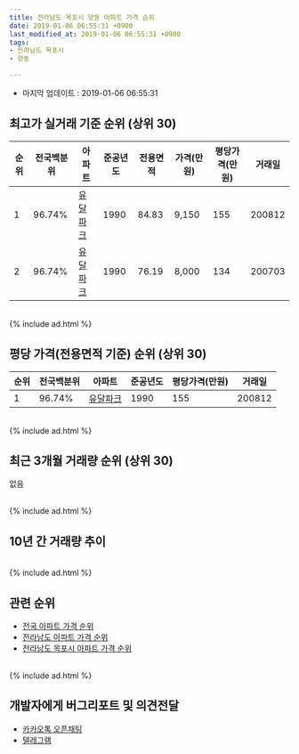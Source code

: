 ```yaml
---
title: 전라남도 목포시 양동 아파트 가격 순위
date: 2019-01-06 06:55:31 +0900
last_modified_at: 2019-01-06 06:55:31 +0900
tags:
- 전라남도 목포시
- 양동

---
```


* 마지막 업데이트 : 2019-01-06 06:55:31

## 최고가 실거래 기준 순위 (상위 30)


|순위|전국백분위|아파트|준공년도|전용면적|가격(만원)|평당가격(만원)|거래일|
|---|---|---|---|---|---|---|---|
|1|96.74%|[유달파크](https://search.naver.com/search.naver?query=%EC%A0%84%EB%9D%BC%EB%82%A8%EB%8F%84+%EB%AA%A9%ED%8F%AC%EC%8B%9C+%EC%96%91%EB%8F%99+%EC%9C%A0%EB%8B%AC%ED%8C%8C%ED%81%AC)|1990|84.83|9,150|155|200812|
|2|96.74%|[유달파크](https://search.naver.com/search.naver?query=%EC%A0%84%EB%9D%BC%EB%82%A8%EB%8F%84+%EB%AA%A9%ED%8F%AC%EC%8B%9C+%EC%96%91%EB%8F%99+%EC%9C%A0%EB%8B%AC%ED%8C%8C%ED%81%AC)|1990|76.19|8,000|134|200703|


<br>
{% include ad.html %}
<br>

## 평당 가격(전용면적 기준) 순위 (상위 30)


|순위|전국백분위|아파트|준공년도|평당가격(만원)|거래일|
|---|---|---|---|---|---|
|1|96.74%|[유달파크](https://search.naver.com/search.naver?query=%EC%A0%84%EB%9D%BC%EB%82%A8%EB%8F%84+%EB%AA%A9%ED%8F%AC%EC%8B%9C+%EC%96%91%EB%8F%99+%EC%9C%A0%EB%8B%AC%ED%8C%8C%ED%81%AC)|1990|155|200812|


<br>
{% include ad.html %}
<br>

## 최근 3개월 거래량 순위 (상위 30)

없음

<br>
{% include ad.html %}
<br>

## 10년 간 거래량 추이


<div style="width:100%;">
    <canvas id="deal_progress" height="250"></canvas>
</div>

<script>
new Chart(document.getElementById("deal_progress"), {
    type: 'line',
    data: {
        labels: ['200901','200902','200903','200904','200905','200906','200907','200908','200909','200910','200911','200912','201001','201002','201003','201004','201005','201006','201007','201008','201009','201010','201011','201012','201101','201102','201103','201104','201105','201106','201107','201108','201109','201110','201111','201112','201201','201202','201203','201204','201205','201206','201207','201208','201209','201210','201211','201212','201301','201302','201303','201304','201305','201306','201307','201308','201309','201310','201311','201312','201401','201402','201403','201404','201405','201406','201407','201408','201409','201410','201411','201412','201501','201502','201503','201504','201505','201506','201507','201508','201509','201510','201511','201512','201601','201602','201603','201604','201605','201606','201607','201608','201609','201610','201611','201612','201701','201702','201703','201704','201705','201706','201707','201708','201709','201710','201711','201712','201801','201802','201803','201804','201805','201806','201807','201808','201809','201810','201811','201812','201901'],
        datasets: [{
            label: '실거래 수',
            pointRadius: 1,
            data: [0, 1, 3, 2, 0, 0, 0, 1, 2, 0, 1, 0, 0, 1, 1, 3, 0, 1, 3, 1, 0, 1, 1, 0, 0, 2, 0, 2, 0, 0, 0, 0, 0, 1, 0, 0, 0, 2, 3, 0, 1, 0, 0, 1, 0, 0, 0, 0, 0, 2, 1, 4, 1, 1, 0, 0, 1, 2, 0, 0, 1, 0, 1, 0, 0, 2, 1, 2, 0, 0, 0, 1, 1, 0, 1, 0, 0, 3, 0, 0, 2, 1, 1, 2, 0, 0, 1, 1, 0, 2, 3, 1, 1, 1, 0, 0, 0, 2, 1, 1, 0, 0, 0, 1, 0, 0, 0, 1, 2, 0, 1, 1, 0, 0, 0, 1, 0, 1, 0, 0, 0],
            borderColor: "rgba(255, 201, 14, 1)",
            backgroundColor: "rgba(255, 201, 14, 0.5)",
            fill: true,
        }]
    },
    options: {
        responsive: true,
        title: {
            display: true,
            text: '10년간 거래량 추이'
        },
        tooltips: {
            mode: 'index',
            intersect: false,
        },
        hover: {
            mode: 'nearest',
            intersect: true
        },
        scales: {
            xAxes: [{
                display: true,
                scaleLabel: {
                    display: true,
                    labelString: '년/월'
                }
            }],
            yAxes: [{
                display: true,
                ticks: {
                    suggestedMin: 0,
                },
                scaleLabel: {
                    display: true,
                    labelString: '실거래 수'
                }
            }]
        }
    }
});

</script>


<br>
{% include ad.html %}
<br>

## 관련 순위

- [전국 아파트 가격 순위](https://inasie.github.io/apt-ranking/전국)
- [전라남도 아파트 가격 순위](https://inasie.github.io/apt-ranking/전라남도)
- [전라남도 목포시 아파트 가격 순위](https://inasie.github.io/apt-ranking/전라남도-목포시)


<br>
{% include ad.html %}
<br>

## 개발자에게 버그리포트 및 의견전달

- [카카오톡 오픈채팅](https://open.kakao.com/o/gLJUAP4)
- [텔레그램](https://t.me/inasie)

